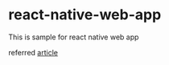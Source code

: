 # react-native-web-app
This is sample for react native web app

referred [article](https://aureliomerenda.medium.com/create-a-native-web-app-with-react-native-web-419acac86b82)
